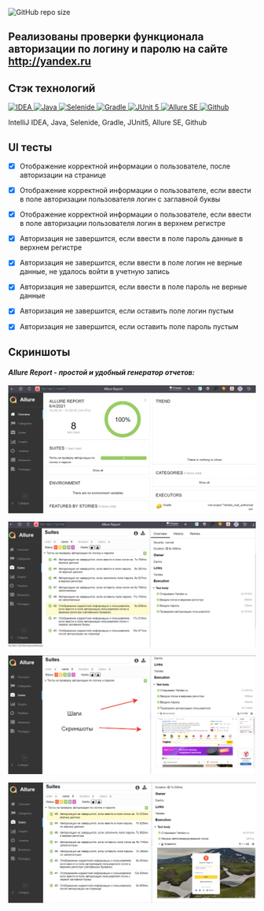 
![GitHub repo size](https://img.shields.io/github/repo-size/voinduha/messaging_lk?style=flat-square)

## Реализованы проверки функционала авторизации по логину и паролю на сайте http://yandex.ru

## Стэк технологий
<a href="https://www.jetbrains.com/idea/">
    <img src="https://starchenkov.pro/qa-guru/img/skills/Intelij_IDEA.svg" width="40" height="40"  alt="IDEA"/>
</a>
<a href="https://www.jetbrains.com/idea/">
    <img src="https://starchenkov.pro/qa-guru/img/skills/Java.svg" width="40" height="40"  alt="Java"/>
</a>
<a href="https://www.jetbrains.com/idea/">
    <img src="https://starchenkov.pro/qa-guru/img/skills/Selenide.svg" width="40" height="40"  alt="Selenide"/>
</a>
<a href="https://www.jetbrains.com/idea/">
    <img src="https://starchenkov.pro/qa-guru/img/skills/Gradle.svg" width="40" height="40"  alt="Gradle"/>
</a>
<a href="https://www.jetbrains.com/idea/">
    <img src="https://starchenkov.pro/qa-guru/img/skills/JUnit5.svg" width="40" height="40"  alt="JUnit 5"/>
</a>
<a href="https://www.jetbrains.com/idea/">
    <img src="https://starchenkov.pro/qa-guru/img/skills/Allure_Report.svg" width="40" height="40"  alt="Allure SE"/>
</a>
<a href="https://www.jetbrains.com/idea/">
    <img src="https://starchenkov.pro/qa-guru/img/skills/Github.svg" width="40" height="40"  alt="Github"/>
</a>

IntelliJ IDEA, Java, Selenide, Gradle, JUnit5, Allure SE, Github


## UI тесты
- [X] Отображение корректной информации о пользователе, после авторизации на странице
- [X] Отображение корректной информации о пользователе, если ввести в поле авторизации пользователя логин с заглавной буквы
- [X] Отображение корректной информации о пользователе, если ввести в поле авторизации пользователя логин в верхнем регистре 
- [X] Авторизация не завершится, если ввести в поле пароль данные в верхнем регистре
- [X] Авторизация не завершится, если ввести в поле логин не верные данные, не удалось войти в учетную запись
- [X] Авторизация не завершится, если ввести в поле пароль не верные данные
- [X] Авторизация не завершится, если оставить поле логин пустым
- [X] Авторизация не завершится, если оставить поле пароль пустым


## Скриншоты
#### *Allure Report - простой и удобный генератор отчетов:*
![selenoid_screenshot](src/test/resources/AllureReportAuth.png)


![selenoid_screenshot](src/test/resources/AllureReportAuthTests.png)


![selenoid_screenshot](src/test/resources/ScreenShotSteps.png)


![selenoid_screenshot](src/test/resources/GeneratedScreen.png)


